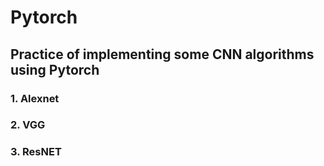 # Pytorch
## Practice of implementing some CNN algorithms using Pytorch

### 1. Alexnet
### 2. VGG
### 3. ResNET
